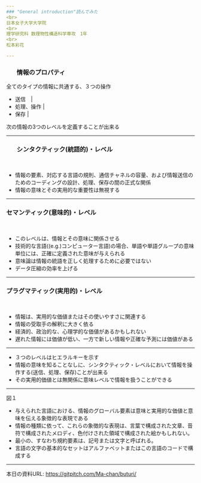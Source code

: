 ```yaml
---
### "General introduction"読んでみた
<br>
日本女子大学大学院
<br>
理学研究科 数理物性構造科学専攻　1年
<br>
松本彩花

---
```

### <ul>情報のプロパティ</ul>

全てのタイプの情報に共通する、３つの操作

- 送信　|
- 処理、操作 |
- 保存 |

次の情報の3つのレベルを定義することが出来る

---
### <ul>シンタクティック(統語的)・レベル</ul>
<br>

- 情報の要素、対応する言語の規則、通信チャネルの容量、および情報送信のためのコーディングの設計、処理、保存の間の正式な関係
- 情報の意味とその実用的な重要性は無視する

---
### セマンティック(意味的)・レベル
<br>

- このレベルは、情報とその意味に関係させる
- 技術的な言語((e.g.)コンピューター言語)の場合、単語や単語グループの意味単位には、正確に定義された意味が与えられる
- 意味論は情報の統語を正しく処理するために必要ではない
- データ圧縮の効率を上げる

---
### プラグマティック(実用的)・レベル
 <br>
 
- 情報は、実用的な価値またはその使いやすさに関連する
- 情報の受取手の解釈に大きく依る
- 経済的、政治的な、心理学的な価値があるかもしれない
- 遅れた情報には価値が低い、一方で新しい情報や正確な予測には価値がある

---

- ３つのレベルはヒエラルキーを示す
- 情報の意味を知ることなしに、シンタクティック・レベルにおいて情報を操作する(送信、処理、保存)ことが出来る
- その実用的価値とは無関係に意味レベルで情報を扱うことができる

---
図１
- 与えられた言語における、情報のグローバル要素は意味と実用的な価値と意味を伝える象徴的な表現である
- 情報の種類に依って、これらの象徴的な表現は、言葉で構成された文章、音符で構成されたメロディ、色付けされた領域で構成された絵かもしれない。
- 最小の、すなわち規約要素は、記号または文字と呼ばれる。
- 言語の文字の基本的なセットはアルファベットまたはこの言語のコードで構成する

---

本日の資料URL:
https://gitpitch.com/Ma-chan/buturi/
